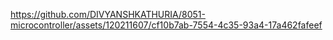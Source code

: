 

https://github.com/DIVYANSHKATHURIA/8051-microcontroller/assets/120211607/cf10b7ab-7554-4c35-93a4-17a462fafeef

